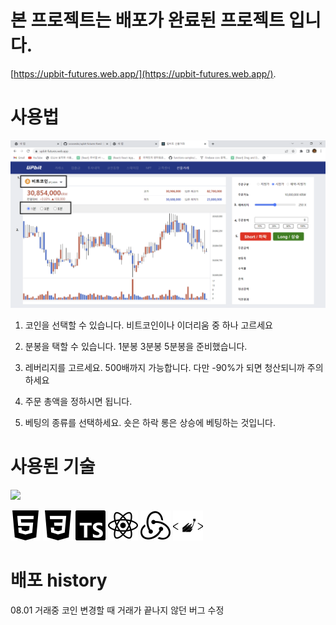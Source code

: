 # 본 프로젝트는 배포가 완료된 프로젝트 입니다.
[https://upbit-futures.web.app/](https://upbit-futures.web.app/).

# 사용법

 ![실행화면](./src/images/upbitFutures.png)
 
 1. 코인을 선택할 수 있습니다. 비트코인이나 이더리움 중 하나 고르세요

 2. 분봉을 택할 수 있습니다. 1분봉 3분봉 5분봉을 준비했습니다.

 3. 레버리지를 고르세요. 500배까지 가능합니다. 다만 -90%가 되면 청산되니까 주의하세요

 4. 주문 총액을 정하시면 됩니다.

 5. 베팅의 종류를 선택하세요. 숏은 하락 롱은 상승에 베팅하는 것입니다.

# 사용된 기술

<img src="https://img.shields.io/badge/표시할이름-색상?style=for-the-badge&logo=기술스택아이콘&logoColor=white">

 ![실행화면](./src/images/html5.svg)
 ![실행화면](./src/images/css3.svg)
 ![실행화면](./src/images/typescript.svg)
 ![실행화면](./src/images/react.svg)
 ![실행화면](./src/images/redux.svg)
 ![실행화면](./src/images/styledcomponents.svg)

# 배포 history

08.01 거래중 코인 변경할 때 거래가 끝나지 않던 버그 수정
